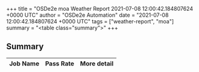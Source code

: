 +++
title = "OSDe2e moa Weather Report 2021-07-08 12:00:42.184807624 +0000 UTC"
author = "OSDe2e Automation"
date = "2021-07-08 12:00:42.184807624 +0000 UTC"
tags = ["weather-report", "moa"]
summary = "<table class=\"summary\"></table>"
+++
## Summary

| Job Name | Pass Rate | More detail |
|----------|-----------|-------------|




